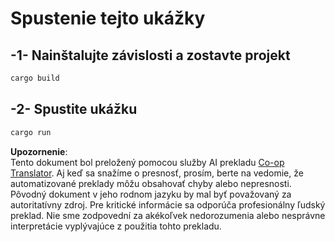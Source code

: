 <!--
CO_OP_TRANSLATOR_METADATA:
{
  "original_hash": "6240e78bb87f91bece16f8742472aeef",
  "translation_date": "2025-08-18T19:05:06+00:00",
  "source_file": "03-GettingStarted/06-http-streaming/solution/rust/calculator-httpserver/README.md",
  "language_code": "sk"
}
-->
# Spustenie tejto ukážky

## -1- Nainštalujte závislosti a zostavte projekt

```bash
cargo build
```

## -2- Spustite ukážku

```bash
cargo run
```

**Upozornenie**:  
Tento dokument bol preložený pomocou služby AI prekladu [Co-op Translator](https://github.com/Azure/co-op-translator). Aj keď sa snažíme o presnosť, prosím, berte na vedomie, že automatizované preklady môžu obsahovať chyby alebo nepresnosti. Pôvodný dokument v jeho rodnom jazyku by mal byť považovaný za autoritatívny zdroj. Pre kritické informácie sa odporúča profesionálny ľudský preklad. Nie sme zodpovední za akékoľvek nedorozumenia alebo nesprávne interpretácie vyplývajúce z použitia tohto prekladu.